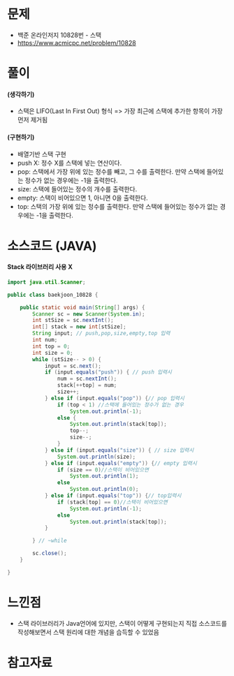 # 문제

- 백준 온라인저지 10828번 - 스택
- https://www.acmicpc.net/problem/10828

# 풀이

#### (생각하기)

- 스택은 LIFO(Last In First Out) 형식 => 가장 최근에 스택에 추가한 항목이 가장 먼저 제거됨

#### (구현하기)

- 배열기반 스택 구현
- push X: 정수 X를 스택에 넣는 연산이다.
- pop: 스택에서 가장 위에 있는 정수를 빼고, 그 수를 출력한다. 만약 스택에 들어있는 정수가 없는 경우에는 -1을 출력한다.
- size: 스택에 들어있는 정수의 개수를 출력한다.
- empty: 스택이 비어있으면 1, 아니면 0을 출력한다.
- top: 스택의 가장 위에 있는 정수를 출력한다. 만약 스택에 들어있는 정수가 없는 경우에는 -1을 출력한다.

# 소스코드 (JAVA)

#### Stack 라이브러리 사용 X

```java
import java.util.Scanner;

public class baekjoon_10828 {

	public static void main(String[] args) {
		Scanner sc = new Scanner(System.in);
		int stSize = sc.nextInt();
		int[] stack = new int[stSize];
		String input; // push,pop,size,empty,top 입력
		int num;
		int top = 0;
		int size = 0;
		while (stSize-- > 0) {
			input = sc.next();
			if (input.equals("push")) { // push 입력시
				num = sc.nextInt();
				stack[++top] = num;
				size++;
			} else if (input.equals("pop")) {// pop 입력시
				if (top < 1) //스택에 들어있는 정수가 없는 경우
					System.out.println(-1);
				else {
					System.out.println(stack[top]);
					top--;
					size--;
				}
			} else if (input.equals("size")) { // size 입력시
				System.out.println(size);
			} else if (input.equals("empty")) {// empty 입력시
				if (size == 0)//스택이 비어있으면
					System.out.println(1);
				else
					System.out.println(0);
			} else if (input.equals("top")) {// top입력시
				if (stack[top] == 0)//스택이 비어있으면
					System.out.println(-1);
				else
					System.out.println(stack[top]);
			}

		} // ~while

		sc.close();
	}

}

```

# 느낀점

- 스택 라이브러리가 Java언어에 있지만, 스택이 어떻게 구현되는지 직접 소스코드를 작성해보면서 스택 원리에 대한 개념을 습득할 수 있었음

# 참고자료
